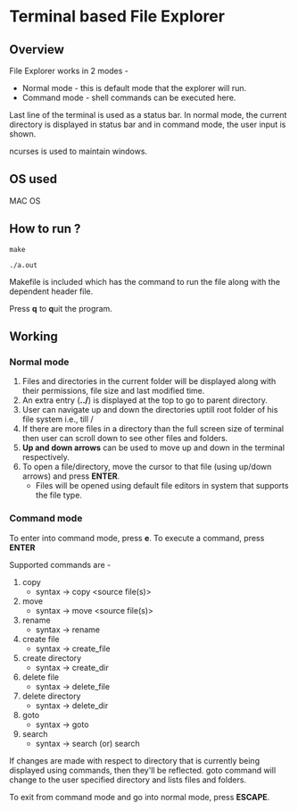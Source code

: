 # Terminal based File Explorer

## Overview

File Explorer works in 2 modes - 
* Normal mode - this is default mode that the explorer will run.
* Command mode - shell commands can be executed here.

Last line of the terminal is used as a status bar. In normal mode, the current directory is displayed in status bar and in command mode, the user input is shown.

ncurses is used to maintain windows.

## OS used
MAC OS

## How to run ?

`make`

`./a.out`

Makefile is included which has the command to run the file along with the dependent header file.

Press **q** to **q**uit the program.

## Working

### Normal mode

1. Files and directories in the current folder will be displayed along with their permissions, file size and last modified time.
2. An extra entry (**../**) is displayed at the top to go to parent directory.
3. User can navigate up and down the directories uptill root folder of his file system i.e., till /
4. If there are more files in a directory than the full screen size of terminal then user can scroll down to see other files and folders.
5. **Up and down arrows** can be used to move up and down in the terminal respectively.
6. To open a file/directory, move the cursor to that file (using up/down arrows) and press **ENTER**.
   * Files will be opened using default file editors in system that supports the file type.

### Command mode

To enter into command mode, press **e**.
To execute a command, press **ENTER**

Supported commands are - 

1. copy
    * syntax -> copy <source file(s)> <destination directory>
2. move
    * syntax -> move <source file(s)> <destination directory>
3. rename
    * syntax -> rename <old filename> <new filename>
4. create file
    * syntax -> create_file <file name> <destination path>
5. create directory
    * syntax -> create_dir <directory name> <destination path>
6. delete file
    * syntax -> delete_file <file path>
7. delete directory
    * syntax -> delete_dir <file path>
8. goto
    * syntax -> goto <directory path>
9. search
    * syntax -> search <file name> (or)
                search <directory name>

If changes are made with respect to directory that is currently being displayed using commands, then they'll be reflected. goto command will change to the user specified directory and lists files and folders.

To exit from command mode and go into normal mode, press **ESCAPE**.
